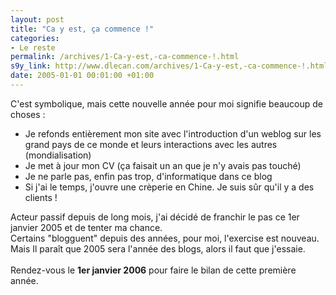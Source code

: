 ```yaml
--- 
layout: post
title: "Ca y est, ça commence !"
categories: 
- Le reste
permalink: /archives/1-Ca-y-est,-ca-commence-!.html
s9y_link: http://www.dlecan.com/archives/1-Ca-y-est,-ca-commence-!.html
date: 2005-01-01 00:01:00 +01:00
---
```

C'est symbolique, mais cette nouvelle année pour moi signifie beaucoup de choses :<br />
<ul><li>Je refonds entièrement mon site avec l'introduction d'un weblog sur les grand pays de ce monde et leurs interactions avec les autres (mondialisation)</li><li>Je met à jour mon CV (ça faisait un an que je n'y avais pas touché)</li><li>Je ne parle pas, enfin pas trop, d'informatique dans ce blog</li><li>Si j'ai le temps, j'ouvre une crèperie en Chine. Je suis sûr qu'il y a des clients !</li></ul>Acteur passif depuis de long mois, j'ai décidé de franchir le pas ce 1er janvier 2005 et de tenter ma chance.<br />
Certains "blogguent" depuis des années, pour moi, l'exercise est nouveau. Mais Il paraît que 2005 sera l'année des blogs, alors il faut que j'essaie.<br />
<br />
Rendez-vous le <b>1er janvier 2006</b> pour faire le bilan de cette première année.
